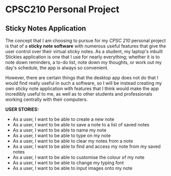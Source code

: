 # CPSC210 Personal Project

## Sticky Notes Application

The concept that I am choosing to pursue for my *CPSC 210* personal project is that of a **sticky
note software** with numerous useful features that give the user control over their virtual sticky notes.
As a student, my laptop's inbuilt Stickies application is one that I use for nearly everything; whether it is to 
note down reminders, a to-do list, note down my thoughts, or work out my day's schedule, the app is always so 
convenient.

However, there are certain things that the desktop app does not do that I would find really useful in such a software, 
so 
I will be instead creating my own sticky note application with features that I think would make the app incredibly 
useful to me,
as well as to other students and professionals working centrally with their computers.


**USER STORIES:**
- As a user, I want to be able to create a new note
- As a user, I want to be able to save a note to a list of saved notes
- As a user, I want to be able to name my note
- As a user, I want to be able to type on my note
- As a user, I want to be able to clear my notes from a note
- As a user, I want to be able to find and access my note from my saved notes
- As a user, I want to be able to customise the colour of my note
- As a user, I want to be able to change my typing font
- As a user, I want to be able to input images onto my note


